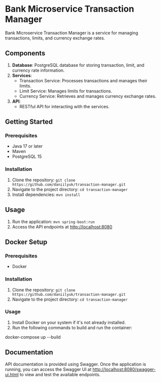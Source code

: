 # Bank Microservice Transaction Manager

Bank Microservice Transaction Manager is a service for managing transactions, limits, and currency exchange rates.

## Components

1. **Database**: PostgreSQL database for storing transaction, limit, and currency rate information.
2. **Services**:
   - Transaction Service: Processes transactions and manages their limits.
   - Limit Service: Manages limits for transactions.
   - Currency Service: Retrieves and manages currency exchange rates.
3. **API**:
   - RESTful API for interacting with the services.

## Getting Started

### Prerequisites

- Java 17 or later
- Maven
- PostgreSQL 15

### Installation

1. Clone the repository: `git clone https://github.com/daniilyuk/transaction-manager.git`
2. Navigate to the project directory: `cd transaction-manager`
3. Install dependencies: `mvn install`

## Usage

1. Run the application: `mvn spring-boot:run`
2. Access the API endpoints at [http://localhost:8080](http://localhost:8080)

## Docker Setup

### Prerequisites

- Docker

### Installation

1. Clone the repository: `git clone https://github.com/daniilyuk/transaction-manager.git`
2. Navigate to the project directory: `cd transaction-manager`

### Usage

1. Install Docker on your system if it's not already installed.
2. Run the following commands to build and run the container:

docker-compose up --build

## Documentation

API documentation is provided using Swagger. Once the application is running, you can access the Swagger UI at [http://localhost:8080/swagger-ui.html](http://localhost:8080/swagger-ui.html) to view and test the available endpoints.



